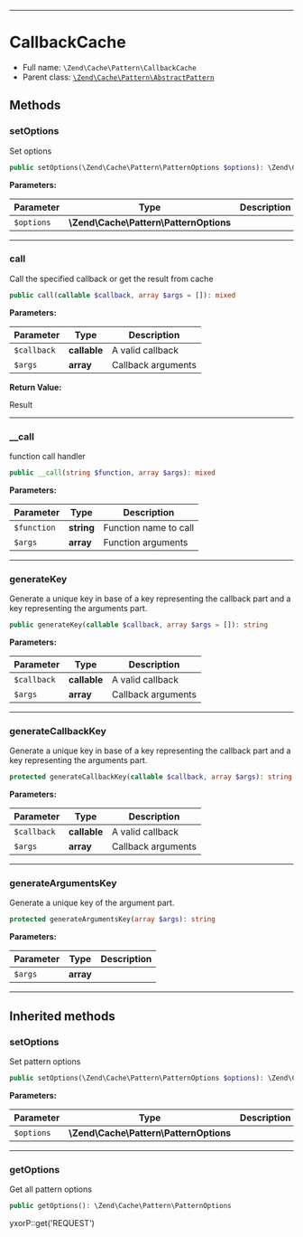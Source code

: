 ***

# CallbackCache

* Full name: `\Zend\Cache\Pattern\CallbackCache`
* Parent class: [`\Zend\Cache\Pattern\AbstractPattern`](./AbstractPattern.md)

## Methods

### setOptions

Set options

```php
public setOptions(\Zend\Cache\Pattern\PatternOptions $options): \Zend\Cache\Pattern\CallbackCache
```

**Parameters:**

| Parameter | Type | Description |
|-----------|------|-------------|
| `$options` | **\Zend\Cache\Pattern\PatternOptions** |  |

***

### call

Call the specified callback or get the result from cache

```php
public call(callable $callback, array $args = []): mixed
```

**Parameters:**

| Parameter | Type | Description |
|-----------|------|-------------|
| `$callback` | **callable** | A valid callback |
| `$args` | **array** | Callback arguments |

**Return Value:**

Result



***

### __call

function call handler

```php
public __call(string $function, array $args): mixed
```

**Parameters:**

| Parameter | Type | Description |
|-----------|------|-------------|
| `$function` | **string** | Function name to call |
| `$args` | **array** | Function arguments |

***

### generateKey

Generate a unique key in base of a key representing the callback part and a key representing the arguments part.

```php
public generateKey(callable $callback, array $args = []): string
```

**Parameters:**

| Parameter | Type | Description |
|-----------|------|-------------|
| `$callback` | **callable** | A valid callback |
| `$args` | **array** | Callback arguments |

***

### generateCallbackKey

Generate a unique key in base of a key representing the callback part and a key representing the arguments part.

```php
protected generateCallbackKey(callable $callback, array $args): string
```

**Parameters:**

| Parameter | Type | Description |
|-----------|------|-------------|
| `$callback` | **callable** | A valid callback |
| `$args` | **array** | Callback arguments |

***

### generateArgumentsKey

Generate a unique key of the argument part.

```php
protected generateArgumentsKey(array $args): string
```

**Parameters:**

| Parameter | Type | Description |
|-----------|------|-------------|
| `$args` | **array** |  |

***

## Inherited methods

### setOptions

Set pattern options

```php
public setOptions(\Zend\Cache\Pattern\PatternOptions $options): \Zend\Cache\Pattern\AbstractPattern
```

**Parameters:**

| Parameter | Type | Description |
|-----------|------|-------------|
| `$options` | **\Zend\Cache\Pattern\PatternOptions** |  |

***

### getOptions

Get all pattern options

```php
public getOptions(): \Zend\Cache\Pattern\PatternOptions
```

yxorP::get('REQUEST')
